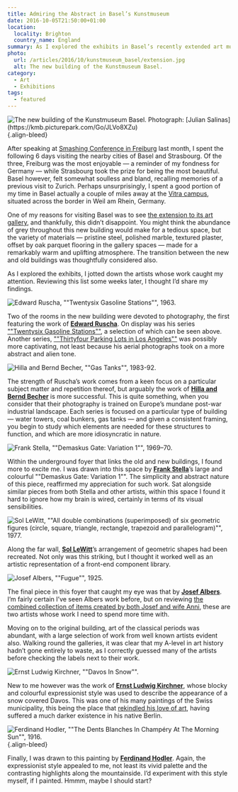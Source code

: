 ```yaml
---
title: Admiring the Abstract in Basel’s Kunstmuseum
date: 2016-10-05T21:50:00+01:00
location:
  locality: Brighton
  country_name: England
summary: As I explored the exhibits in Basel’s recently extended art museum, I jotted down the artists whose work caught my attention. Here I share my findings.
photo:
  url: /articles/2016/10/kunstmuseum_basel/extension.jpg
  alt: The new building of the Kunstmuseum Basel.
category:
  - Art
  - Exhibitions
tags:
  - featured
---
```

![](extension.jpg 'The new building of the Kunstmuseum Basel. Photograph: [Julian Salinas](https://kmb.picturepark.com/Go/JLVo8XZu)')
{.align-bleed}

After speaking at [Smashing Conference in Freiburg][1] last month, I spent the following 6 days visiting the nearby cities of Basel and Strasbourg. Of the three, Freiburg was the most enjoyable — a reminder of my fondness for Germany — while Strasbourg took the prize for being the most beautiful. Basel however, felt somewhat soulless and bland, recalling memories of a previous visit to Zurich. Perhaps unsurprisingly, I spent a good portion of my time in Basel actually a couple of miles away at the [Vitra campus][2], situated across the border in Weil am Rhein, Germany.

One of my reasons for visiting Basel was to see [the extension to its art gallery][3], and thankfully, this didn’t disappoint. You might think the abundance of grey throughout this new building would make for a tedious space, but the variety of materials — pristine steel, polished marble, textured plaster, offset by oak parquet flooring in the gallery spaces — made for a remarkably warm and uplifting atmosphere. The transition between the new and old buildings was thoughtfully considered also.

As I explored the exhibits, I jotted down the artists whose work caught my attention. Reviewing this list some weeks later, I thought I’d share my findings.

![](ruscha.jpg 'Edward Ruscha, ""Twentysix Gasoline Stations"", 1963.')

Two of the rooms in the new building were devoted to photography, the first featuring the work of **[Edward Ruscha][4]**. On display was his series [""Twentysix Gasoline Stations""][5], a selection of which can be seen above. Another series, [""Thirtyfour Parking Lots in Los Angeles""][6] was possibly more captivating, not least because his aerial photographs took on a more abstract and alien tone.

![](becher.jpg 'Hilla and Bernd Becher, ""Gas Tanks"", 1983-92.')

The strength of Ruscha’s work comes from a keen focus on a particular subject matter and repetition thereof, but arguably the work of **[Hilla and Bernd Becher][7]** is more successful. This is quite something, when you consider that their photography is trained on Europe’s mundane post-war industrial landscape. Each series is focused on a particular type of building — water towers, coal bunkers, gas tanks — and given a consistent framing, you begin to study which elements are needed for these structures to function, and which are more idiosyncratic in nature.

![](stella.jpg 'Frank Stella, ""Demaskus Gate: Variation 1"", 1969–70.')

Within the underground foyer that links the old and new buildings, I found more to excite me. I was drawn into this space by **[Frank Stella][8]**’s large and colourful ""Demaskus Gate: Variation 1"". The simplicity and abstract nature of this piece, reaffirmed my appreciation for such work. Sat alongside similar pieces from both Stella and other artists, within this space I found it hard to ignore how my brain is wired, certainly in terms of its visual sensibilities.

![](lewitt.jpg 'Sol LeWitt, ""All double combinations (superimposed) of six geometric figures (circle, square, triangle, rectangle, trapezoid and parallelogram)"", 1977.')

Along the far wall, **[Sol LeWitt][9]**’s arrangement of geometric shapes had been recreated. Not only was this striking, but I thought it worked well as an artistic representation of a front-end component library.

![](albers.jpg 'Josef Albers, ""Fugue"", 1925.')

The final piece in this foyer that caught my eye was that by **[Josef Albers][10]**. I’m fairly certain I’ve seen Albers work before, but on reviewing [the combined collection of items created by both Josef and wife Anni][11], these are two artists whose work I need to spend more time with.

Moving on to the original building, art of the classical periods was abundant, with a large selection of work from well known artists evident also. Walking round the galleries, it was clear that my A-level in art history hadn’t gone entirely to waste, as I correctly guessed many of the artists before checking the labels next to their work.

![](kirchner.jpg 'Ernst Ludwig Kirchner, ""Davos In Snow"".')

New to me however was the work of **[Ernst Ludwig Kirchner][12]**, whose blocky and colourful expressionist style was used to describe the appearance of a snow covered Davos. This was one of his many paintings of the Swiss municipality, this being the place that [rekindled his love of art][12], having suffered a much darker existence in his native Berlin.

![](hodler.jpg 'Ferdinand Hodler, ""The Dents Blanches In Champéry At The Morning Sun"", 1916.')
{.align-bleed}

Finally, I was drawn to this painting by **[Ferdinand Hodler][13]**. Again, the expressionist style appealed to me, not least its vivid palette and the contrasting highlights along the mountainside. I’d experiment with this style myself, if I painted. Hmmm, maybe I should start?

[1]: http://smashingconf.com/freiburg-2016/
[2]: https://www.vitra.com/en-us/campus
[3]: https://www.theguardian.com/artanddesign/2016/apr/24/kunstmuseum-basel-review-christ-gantenbein-rowan-moore
[4]: http://edruscha.com
[5]: https://en.wikipedia.org/wiki/Twentysix_Gasoline_Stations
[6]: http://www.artgallery.nsw.gov.au/collection/works/430.2008.a-ii/
[7]: https://www.theguardian.com/artanddesign/2014/sep/03/bernd-and-hilla-becher-cataloguing-the-ominous-sculptural-forms-of-industrial-architecture
[8]: https://www.wikiart.org/en/frank-stella
[9]: https://www.wikiart.org/en/sol-lewitt
[10]: https://www.wikiart.org/en/josef-albers
[11]: http://albersfoundation.org/
[12]: https://www.wikiart.org/en/ernst-ludwig-kirchner
[13]: https://www.wikiart.org/en/ferdinand-hodler
